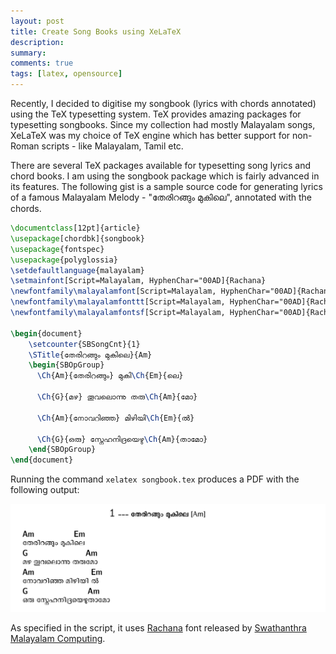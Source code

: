 ```yaml
---
layout: post
title: Create Song Books using XeLaTeX
description: 
summary: 
comments: true
tags: [latex, opensource]
---
```


Recently, I decided to digitise my songbook (lyrics with chords annotated) using the TeX typesetting system. TeX provides amazing packages for typesetting songbooks. Since my collection had mostly Malayalam songs, XeLaTeX was my choice of TeX engine which has better support for non-Roman scripts - like Malayalam, Tamil etc.

There are several TeX packages available for typesetting song lyrics and chord books. I am using the songbook package which is fairly advanced in its features. The following gist is a sample source code for generating lyrics of a famous Malayalam Melody - "തേരിറങ്ങും മുകിലെ", annotated with the chords.


```tex
\documentclass[12pt]{article}
\usepackage[chordbk]{songbook}
\usepackage{fontspec}
\usepackage{polyglossia}
\setdefaultlanguage{malayalam}
\setmainfont[Script=Malayalam, HyphenChar="00AD]{Rachana}
\newfontfamily\malayalamfont[Script=Malayalam, HyphenChar="00AD]{Rachana}
\newfontfamily\malayalamfonttt[Script=Malayalam, HyphenChar="00AD]{Rachana}
\newfontfamily\malayalamfontsf[Script=Malayalam, HyphenChar="00AD]{Rachana}

\begin{document}
	\setcounter{SBSongCnt}{1}
	\STitle{തേരിറങ്ങും മുകിലെ}{Am}
	\begin{SBOpGroup}
	  \Ch{Am}{തേരിറങ്ങും} മുകി\Ch{Em}{ലെ}
	
	  \Ch{G}{മഴ} തൂവലൊന്നു തരു\Ch{Am}{മോ}
	
	  \Ch{Am}{നോവറിഞ്ഞ} മിഴിയി\Ch{Em}{ൽ}
	
	  \Ch{G}{ഒരു} സ്നേഹനിദ്രയെഴു\Ch{Am}{താമോ}
	\end{SBOpGroup}
\end{document}
```

Running the command `xelatex songbook.tex` produces a PDF with the following output:

![Alt Text](/assets/images/xelatex-screenshot.png)

As specified in the script, it uses [Rachana](https://smc.org.in/fonts/#rachana) font released by [Swathanthra Malayalam Computing](https://smc.org.in).